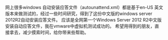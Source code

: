 网上很多windows 自动安装应答文件（autounattend.xml）都是基于en-US 英文版本来做测试的，经过一些时间研究，得到了这份中文版的windows server 2012R2自动安装应答文件。
应该是全网第一个Windows Server 2012 R2中文版安装自动应答文件，我在vmware中虚拟机测试成功的。
希望用得到的朋友，直接拿去，减少摸索时间，给你带来些帮助。
